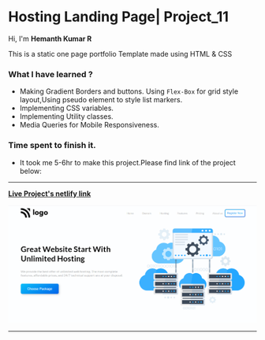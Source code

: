 # **Hosting Landing Page| Project_11**

Hi, I'm **Hemanth Kumar R**

This is a static one page portfolio Template made using HTML & CSS

### **What I have learned ?**

- Making Gradient Borders and buttons. Using `Flex-Box` for grid style layout,Using pseudo element to style list markers.
- Implementing CSS variables.
- Implementing Utility classes.
- Media Queries for Mobile Responsiveness.

### **Time spent to finish it.**

- It took me 5-6hr to make this project.Please find link of the project below:

---

**[Live Project's netlify link](https://resilient-flan-c203f7.netlify.app/ "Project link")**

[![Project ScreenShot](./assets/Screenshot.png)](https://resilient-flan-c203f7.netlify.app/ "Project link")

---
